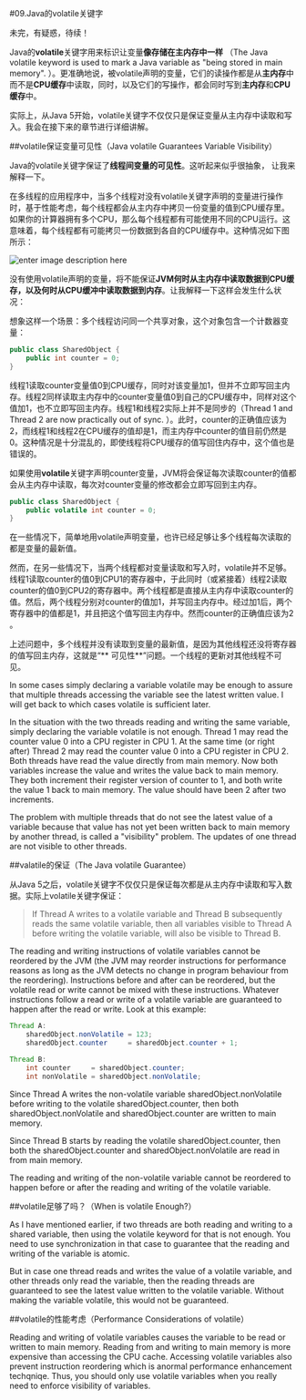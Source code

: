 #09.Java的volatile关键字

未完，有疑惑，待续！

Java的**volatile**关键字用来标识让变量**像存储在主内存中一样** （The Java volatile keyword is used to mark a Java variable as "being stored in main memory". ）。更准确地说，被volatile声明的变量，它们的读操作都是从**主内存**中而不是**CPU缓存**中读取，同时，以及它们的写操作，都会同时写到**主内存**和**CPU缓存**中。

实际上，从Java 5开始，volatile关键字不仅仅只是保证变量从主内存中读取和写入。我会在接下来的章节进行详细讲解。

##volatile保证变量可见性（Java volatile Guarantees Variable Visibility）

Java的volatile关键字保证了**线程间变量的可见性**。这听起来似乎很抽象， 让我来解释一下。

在多线程的应用程序中，当多个线程对没有volatile关键字声明的变量进行操作时，基于性能考虑，每个线程都会从主内存中拷贝一份变量的值到CPU缓存里。如果你的计算器拥有多个CPU，那么每个线程都有可能使用不同的CPU运行。这意味着，每个线程都有可能拷贝一份数据到各自的CPU缓存中。这种情况如下图所示：

![enter image description here](http://tutorials.jenkov.com/images/java-concurrency/java-volatile-1.png)

没有使用volatile声明的变量，将不能保证**JVM何时从主内存中读取数据到CPU缓存，以及何时从CPU缓冲中读取数据到内存**。让我解释一下这样会发生什么状况：

想象这样一个场景：多个线程访问同一个共享对象，这个对象包含一个计数器变量：

```Java
public class SharedObject {
    public int counter = 0;
}
```

线程1读取counter变量值0到CPU缓存，同时对该变量加1，但并不立即写回主内存。线程2同样读取主内存中的counter变量值0到自己的CPU缓存中，同样对这个值加1，也不立即写回主内存。线程1和线程2实际上并不是同步的（Thread 1 and Thread 2 are now practically out of sync. ）。此时，counter的正确值应该为2，而线程1和线程2在CPU缓存的值却是1，而主内存中counter的值目前仍然是0。这种情况是十分混乱的，即使线程将CPU缓存的值写回住内存中，这个值也是错误的。

如果使用**volatile**关键字声明counter变量，JVM将会保证每次读取counter的值都会从主内存中读取，每次对counter变量的修改都会立即写回到主内存。 

```Java
public class SharedObject {
    public volatile int counter = 0;
}
```

在一些情况下，简单地用volatile声明变量，也许已经足够让多个线程每次读取的都是变量的最新值。

然而，在另一些情况下，当两个线程都对变量读取和写入时，volatile并不足够。线程1读取counter的值0到CPU1的寄存器中，于此同时（或紧接着）线程2读取counter的值0到CPU2的寄存器中。两个线程都是直接从主内存中读取counter的值。然后，两个线程分别对counter的值加1，并写回主内存中。经过加1后，两个寄存器中的值都是1，并且把这个值写回主内存中。然而counter的正确值应该为2 。

上述问题中，多个线程并没有读取到变量的最新值，是因为其他线程还没将寄存器的值写回主内存，这就是“** 可见性**”问题。一个线程的更新对其他线程不可见。

In some cases simply declaring a variable volatile may be enough to assure that multiple threads accessing the variable see the latest written value. I will get back to which cases volatile is sufficient later.

In the situation with the two threads reading and writing the same variable, simply declaring the variable volatile is not enough. Thread 1 may read the counter value 0 into a CPU register in CPU 1. At the same time (or right after) Thread 2 may read the counter value 0 into a CPU register in CPU 2. Both threads have read the value directly from main memory. Now both variables increase the value and writes the value back to main memory. They both increment their register version of counter to 1, and both write the value 1 back to main memory. The value should have been 2 after two increments.

The problem with multiple threads that do not see the latest value of a variable because that value has not yet been written back to main memory by another thread, is called a "visibility" problem. The updates of one thread are not visible to other threads.

##valatile的保证（The Java volatile Guarantee）

从Java 5之后，volatile关键字不仅仅只是保证每次都是从主内存中读取和写入数据。实际上volatile关键字保证：

> If Thread A writes to a volatile variable and Thread B subsequently reads the same volatile variable, then all variables visible to Thread A before writing the volatile variable, will also be visible to Thread B. 

The reading and writing instructions of volatile variables cannot be reordered by the JVM (the JVM may reorder instructions for performance reasons as long as the JVM detects no change in program behaviour from the reordering). Instructions before and after can be reordered, but the volatile read or write cannot be mixed with these instructions. Whatever instructions follow a read or write of a volatile variable are guaranteed to happen after the read or write.
Look at this example:

```Java
Thread A:
    sharedObject.nonVolatile = 123;
    sharedObject.counter     = sharedObject.counter + 1;

Thread B:
    int counter     = sharedObject.counter;
    int nonVolatile = sharedObject.nonVolatile;
```

Since Thread A writes the non-volatile variable sharedObject.nonVolatile before writing to the volatile sharedObject.counter, then both sharedObject.nonVolatile and sharedObject.counter are written to main memory.

Since Thread B starts by reading the volatile sharedObject.counter, then both the sharedObject.counter and sharedObject.nonVolatile are read in from main memory.

The reading and writing of the non-volatile variable cannot be reordered to happen before or after the reading and writing of the volatile variable.

##volatile足够了吗？（When is volatile Enough?）

As I have mentioned earlier, if two threads are both reading and writing to a shared variable, then using the volatile keyword for that is not enough. You need to use synchronization in that case to guarantee that the reading and writing of the variable is atomic.

But in case one thread reads and writes the value of a volatile variable, and other threads only read the variable, then the reading threads are guaranteed to see the latest value written to the volatile variable. Without making the variable volatile, this would not be guaranteed.

##volatile的性能考虑（Performance Considerations of volatile）

Reading and writing of volatile variables causes the variable to be read or written to main memory. Reading from and writing to main memory is more expensive than accessing the CPU cache. Accessing volatile variables also prevent instruction reordering which is anormal performance enhancement techqniqe. Thus, you should only use volatile variables when you really need to enforce visibility of variables.


